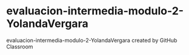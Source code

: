 # evaluacion-intermedia-modulo-2-YolandaVergara
evaluacion-intermedia-modulo-2-YolandaVergara created by GitHub Classroom
